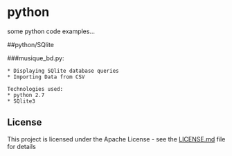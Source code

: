 # python

some python code examples...

##python/SQlite

###musique_bd.py:

```
* Displaying SQlite database queries
* Importing Data from CSV

Technologies used:
* python 2.7
* SQlite3

```

## License

This project is licensed under the Apache License - see the [LICENSE.md](LICENSE.md) file for details
